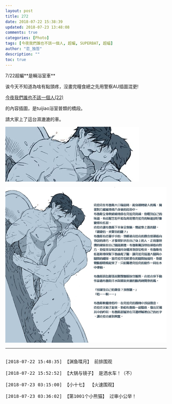 ```yaml
---
layout: post
title: 272
date: 2018-07-22 15:38:39
updated: 2018-07-23 13:48:08
comments: true
categories: [Photo]
tags: [今夜我們誰也不該一個人, 超蝙, SUPERBAT, 超蝠]
author: "恋_独哲"
description: ""
toc: true
---
```


<p>7/22超蝙**是輛浴室車**</p> 
<p>诶今天不知道為啥有點頭疼，沒畫完糧食總之先用警察AU插圖混更!</p> 
<p><a target="_blank" href="http://lianduzhe.lofter.com/post/1d458e50_eea666cd"  >今夜我們誰也不該一個人(22)</a><br /></p> 
<p>的內容插圖，是tuijiao浴室普類的橋段。</p> 
<p>請大家上了這台濕漉漉的車。</p>

![](https://raw.githubusercontent.com/alicewish/maple50821/master/img_YW5MWVN1NEpoZFhSRE9aZFNDTUh5TDF5WXpoc3dwdkVlWUZ4MkNkK3A0cVpoNlRaZ2xyQVZBPT0.jpg)

![](https://raw.githubusercontent.com/alicewish/maple50821/master/img_YW5MWVN1NEpoZFhSRE9aZFNDTUh5QmhYRkNFYlQxUzhyY2t4Wi9ubnJCclZoWVFWbVdmTk5nPT0.jpg)

---

<pre>

[2018-07-22 15:48:35] 【渊鱼喋月】 前排围观

[2018-07-22 15:52:52] 【大锅与镜子】 是洒水车！（不）

[2018-07-23 03:15:00] 【小十七】 【火速围观】

[2018-07-23 03:36:02] 【第1001个小熊猫】 过审小公举！

</pre>